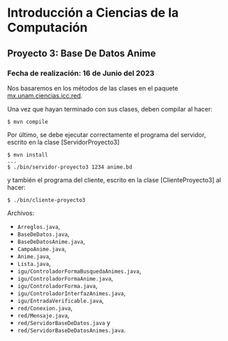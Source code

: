 Introducción a Ciencias de la Computación
=========================================

Proyecto 3: Base De Datos Anime
------------------------------------------

### Fecha de realización: 16 de Junio del 2023

Nos basaremos en los métodos de las clases en el paquete
[mx.unam.ciencias.icc.red](https://aztlan.fciencias.unam.mx/gitlab/2023-2-icc/practica10/-/blob/main/src/main/java/mx/unam/ciencias/icc/red).

Una vez que hayan terminado con sus clases, deben compilar al hacer:

```
$ mvn compile
```

Por último, se debe ejecutar correctamente el programa del servidor, escrito en la clase
[ServidorProyecto3]
```
$ mvn install
...
$ ./bin/servidor-proyecto3 1234 anime.bd
```

y también el programa del cliente, escrito en la clase
[ClienteProyecto3]
al hacer:

```
$ ./bin/cliente-proyecto3
```

Archivos:

* `Arreglos.java`,
* `BaseDeDatos.java`,
* `BaseDeDatosAnime.java`,
* `CampoAnime.java`,
* `Anime.java`,
* `Lista.java`,
* `igu/ControladorFormaBusquedaAnimes.java`,
* `igu/ControladorFormaAnime.java`,
* `igu/ControladorForma.java`,
* `igu/ControladorInterfazAnimes.java`,
* `igu/EntradaVerificable.java`,
* `red/Conexion.java`,
* `red/Mensaje.java`,
* `red/ServidorBaseDeDatos.java` y
* `red/ServidorBaseDeDatosAnimes.java`.

